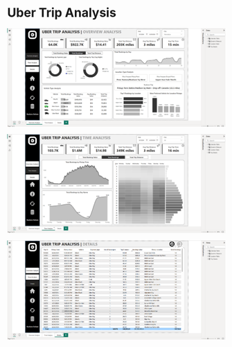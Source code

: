 # Uber Trip Analysis


![Overview](Images/Overview.png)

![TimeAnalysis](Images/TimeAnalysis.png)

![Details](Images/Details.png)